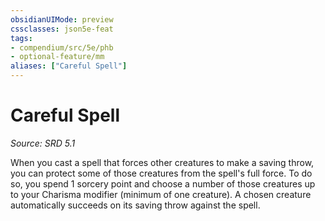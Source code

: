 ```yaml
---
obsidianUIMode: preview
cssclasses: json5e-feat
tags:
- compendium/src/5e/phb
- optional-feature/mm
aliases: ["Careful Spell"]
---
```

# Careful Spell
*Source: SRD 5.1*  

When you cast a spell that forces other creatures to make a saving throw, you can protect some of those creatures from the spell's full force. To do so, you spend 1 sorcery point and choose a number of those creatures up to your Charisma modifier (minimum of one creature). A chosen creature automatically succeeds on its saving throw against the spell.